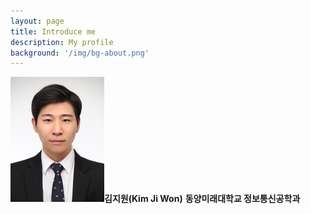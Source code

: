 ```yaml
---
layout: page
title: Introduce me
description: My profile
background: '/img/bg-about.png'
---
```


![jiwon](/img/profile.jpg)**김지원(Kim Ji Won)**  **동양미래대학교 정보통신공학과**  


